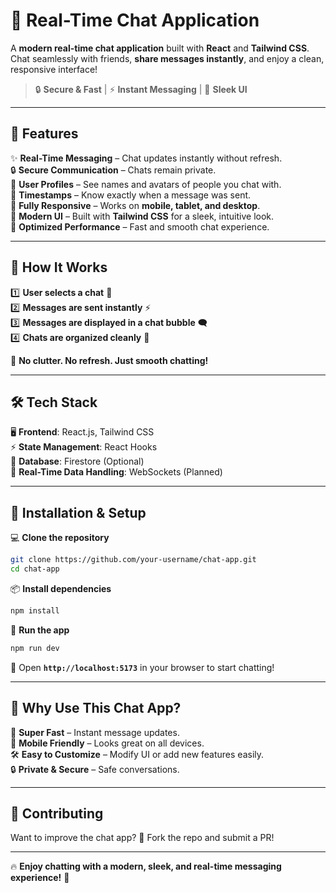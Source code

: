 # 💬 Real-Time Chat Application  

A **modern real-time chat application** built with **React** and **Tailwind CSS**. Chat seamlessly with friends, **share messages instantly**, and enjoy a clean, responsive interface!  

> 🔒 **Secure & Fast** | ⚡ **Instant Messaging** | 🎨 **Sleek UI**  

---

## 🌟 Features  

✨ **Real-Time Messaging** – Chat updates instantly without refresh.  
🔒 **Secure Communication** – Chats remain private.  
👤 **User Profiles** – See names and avatars of people you chat with.  
📅 **Timestamps** – Know exactly when a message was sent.  
📱 **Fully Responsive** – Works on **mobile, tablet, and desktop**.  
🎨 **Modern UI** – Built with **Tailwind CSS** for a sleek, intuitive look.  
🚀 **Optimized Performance** – Fast and smooth chat experience.  

---

## 🚀 How It Works  

1️⃣ **User selects a chat** 💬  
2️⃣ **Messages are sent instantly** ⚡  
3️⃣ **Messages are displayed in a chat bubble** 🗨️  
4️⃣ **Chats are organized cleanly** 📌  

👀 **No clutter. No refresh. Just smooth chatting!**  

---

## 🛠️ Tech Stack  

🖥️ **Frontend**: React.js, Tailwind CSS  
⚡ **State Management**: React Hooks  
💾 **Database**: Firestore (Optional)  
🔗 **Real-Time Data Handling**: WebSockets (Planned)  

---

## 🔧 Installation & Setup  

💻 **Clone the repository**  
```bash
git clone https://github.com/your-username/chat-app.git
cd chat-app
```

📦 **Install dependencies**  
```bash
npm install
```

🚀 **Run the app**  
```bash
npm run dev
```

📌 Open **`http://localhost:5173`** in your browser to start chatting!  

---

## 🎯 Why Use This Chat App?  

🚀 **Super Fast** – Instant message updates.  
📱 **Mobile Friendly** – Looks great on all devices.  
🛠 **Easy to Customize** – Modify UI or add new features easily.  
🔒 **Private & Secure** – Safe conversations.  

---

## 🤝 Contributing  

Want to improve the chat app? 🎉 Fork the repo and submit a PR!  

---

🔥 **Enjoy chatting with a modern, sleek, and real-time messaging experience!** 🎉
